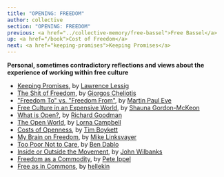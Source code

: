 ```yaml
---
title: "OPENING: FREEDOM"
author: collective
section: "OPENING: FREEDOM"
previous: <a href="../collective-memory/free-bassel">Free Bassel</a>
up: <a href="/book">Cost of Freedom</a>
next: <a href="keeping-promises">Keeping Promises</a>
---
```


__Personal, sometimes contradictory reflections and views about the experience of working within free culture__

- [Keeping Promises][0], by [Lawrence Lessig][1]
- [The Shit of Freedom][2], by [Giorgos Cheliotis][3]
- ["Freedom To" vs. "Freedom From"][4], by [Martin Paul Eve][5]
- [Free Culture in an Expensive World][6], by [Shauna Gordon-McKeon][7]
- [What is Open?][8], by [Richard Goodman][9]
- [The Open World][10], by [Lorna Campbell][11]
- [Costs of Openness][12], by [Tim Boykett][13]
- [My Brain on Freedom][14], by [Mike Linksvayer][15]
- [Too Poor Not to Care][16], by [Ben Dablo][17]
- [Inside or Outside the Movement][18], by [John Wilbanks][19]
- [Freedom as a Commodity][20], by [Pete Ippel][21]
- [Free as in Commons][22], by [hellekin][23]


[0]: keeping-promises
[1]: /authors/lawrence-lessig

[2]: the-shit-of-freedom
[3]: /authors/giorgos-cheliotis

[4]: freedom-to-vs-freedom-from
[5]: /authors/martin-paul-eve

[6]: free-culture-in-an-expensive-world
[7]: /authors/shauna-gordon-mckeon

[8]: what-is-open
[9]: /authors/richard-goodman

[10]: the-open-world
[11]: /authors/lorna-campbell

[12]: costs-of-openness
[13]: /authors/tim-boykett

[14]: my-brain-on-freedom
[15]: /authors/mike-linksvayer

[16]: too-poor-not-to-care
[17]: /authors/ben-dablo

[18]: inside-or-outside-the-movement
[19]: /authors/john-wilbanks

[20]: freedom-as-a-commodity
[21]: /authors/pete-ipell

[22]: free-as-in-commons
[23]: /authors/hellekin



